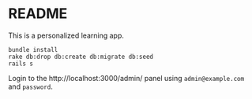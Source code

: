 # README

This is a personalized learning app.

```
bundle install
rake db:drop db:create db:migrate db:seed
rails s
```

Login to the http://localhost:3000/admin/ panel using `admin@example.com` and `password`.

